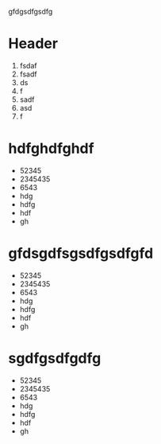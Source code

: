 gfdgsdfgsdfg
<!-- TITLE: test ->
<!-- SUBTITLE: A quick summary of New Page -->

# Header
1. fsdaf
2. fsadf
3. ds
4. f
5. sadf
6. asd
7. f
# hdfghdfghdf

* 52345
* 2345435
* 6543
* hdg
* hdfg
* hdf
* gh



# gfdsgdfsgsdfgsdfgfd

* 52345
* 2345435
* 6543
* hdg
* hdfg
* hdf
* gh





# sgdfgsdfgdfg

* 52345
* 2345435
* 6543
* hdg
* hdfg
* hdf
* gh